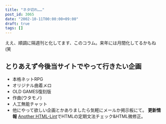 ```yaml
---
title: "ネタ切れ……"
post_id: 3065
date: "2002-10-11T00:00:00+09:00"
draft: true
tags: []
---
```



ええ、順調に隔週刊と化してます、このコラム。来年には月間化してるかもね(笑
## とりあえず今後当サイトでやって行きたい企画


  * 本格ネットRPG
  * オリジナル曲着メロ
  * OLD GAMES復刻版
  * 作曲(ウタモノ)
  * 人工無能チャット
  * 他にやって欲しい企画とかありましたら気軽にメールか掲示板にて。
**更新情報** [Another HTML-Lint](http://www.htmllint.net/html-lint/)でHTMLの定期文法チェック&HTML微修正。
